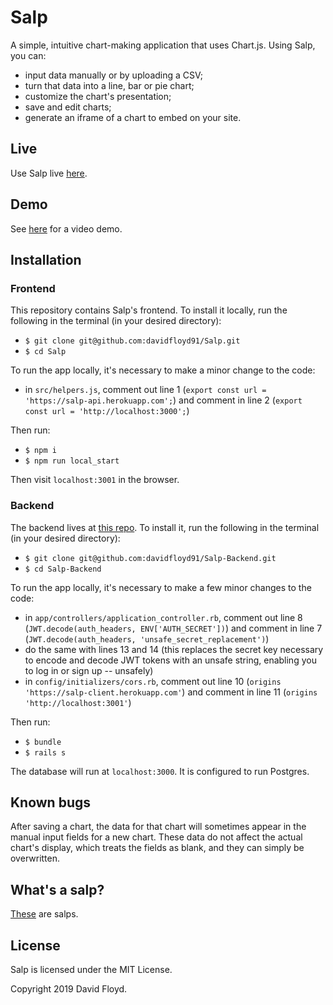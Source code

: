 # Salp

A simple, intuitive chart-making application that uses Chart.js. Using Salp, you can:

+ input data manually or by uploading a CSV;
+ turn that data into a line, bar or pie chart;
+ customize the chart's presentation;
+ save and edit charts;
+ generate an iframe of a chart to embed on your site.

## Live

Use Salp live [here](https://salp-client.herokuapp.com/login).

## Demo

See [here](https://www.youtube.com/watch?v=1zRdEr1ctiY) for a video demo.

## Installation
### Frontend

This repository contains Salp's frontend. To install it locally, run the following in the terminal (in your desired directory):

+ `$ git clone git@github.com:davidfloyd91/Salp.git`
+ `$ cd Salp`

To run the app locally, it's necessary to make a minor change to the code:

+ in `src/helpers.js`, comment out line 1 (`export const url = 'https://salp-api.herokuapp.com';`) and comment in line 2 (`export const url = 'http://localhost:3000';`)

Then run:

+ `$ npm i`
+ `$ npm run local_start`

Then visit `localhost:3001` in the browser.

### Backend

The backend lives at [this repo](https://github.com/davidfloyd91/Salp-Backend). To install it, run the following in the terminal (in your desired directory):

+ `$ git clone git@github.com:davidfloyd91/Salp-Backend.git`
+ `$ cd Salp-Backend`

To run the app locally, it's necessary to make a few minor changes to the code:

+ in `app/controllers/application_controller.rb`, comment out line 8 (`JWT.decode(auth_headers, ENV['AUTH_SECRET'])`) and comment in line 7 (`JWT.decode(auth_headers, 'unsafe_secret_replacement')`)
+ do the same with lines 13 and 14 (this replaces the secret key necessary to encode and decode JWT tokens with an unsafe string, enabling you to log in or sign up -- unsafely)
+ in `config/initializers/cors.rb`, comment out line 10 (`origins 'https://salp-client.herokuapp.com'`) and comment in line 11 (`origins 'http://localhost:3001'`)

Then run:

+ `$ bundle`
+ `$ rails s`

The database will run at `localhost:3000`. It is configured to run Postgres.

## Known bugs

After saving a chart, the data for that chart will sometimes appear in the manual input fields for a new chart. These data do not affect the actual chart's display, which treats the fields as blank, and they can simply be overwritten.

## What's a salp?

[These](http://planktonchronicles.org/en/episode/salps-exploding-populations/) are salps.

## License

Salp is licensed under the MIT License.

Copyright 2019 David Floyd.

